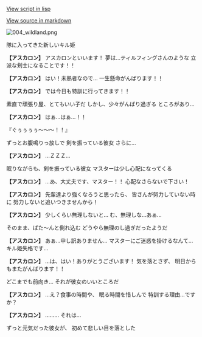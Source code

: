 [View script in lisp](../scripts/10231101.txt)

[View source in markdown](10231101.md)

![004_wildland.png](../images/backgrounds/004_wildland.png)

隊に入ってきた新しいキル姫

**【アスカロン】**
アスカロンといいます！
夢は…ティルフィングさんのような
立派な剣士になることです！！

**【アスカロン】**
はい！未熟者なので…
一生懸命がんばります！！

**【アスカロン】**
では今日も特訓に行ってきます！！

素直で頑張り屋、とてもいい子だ
しかし、少々がんばり過ぎる
ところがあり…

**【アスカロン】**
はぁ…はぁ…！！

『ぐぅぅぅぅ〜〜〜！！』

ずっとお腹鳴りっ放しで
剣を振っている彼女
さらに…

**【アスカロン】**
…ＺＺＺ…

眠りながらも、剣を振っている彼女
マスターは少し心配になってくる

**【アスカロン】**
…あ、大丈夫です、マスター！！
心配なさらないで下さい！

**【アスカロン】**
先輩達より強くなろうと思ったら、
皆さんが努力していない時に
努力しないと追いつきませんから！

**【アスカロン】**
少しくらい無理しないと…
む、無理しな…あぁ…

そのまま、ばた〜んと倒れ込む
どうやら無理のし過ぎだったようだ

**【アスカロン】**
あぁ…申し訳ありません…
マスターにご迷惑を掛けるなんて…
キル姫失格です…

**【アスカロン】**
…は、はい！ありがとうございます！
気を落とさず、
明日からもまたがんばります！！

どこまでも前向き…
それが彼女のいいところだ

**【アスカロン】**
…え？食事の時間や、
眠る時間を惜しんで
特訓する理由…ですか？

**【アスカロン】**
………
それは…

ずっと元気だった彼女が、
初めて悲しい目を落とした